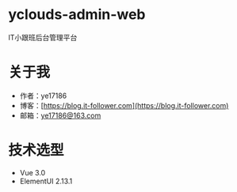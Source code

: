 # yclouds-admin-web
IT小跟班后台管理平台

# 关于我
- 作者：ye17186
- 博客：[https://blog.it-follower.com](https://blog.it-follower.com)
- 邮箱：ye17186@163.com

# 技术选型
- Vue 3.0
- ElementUI 2.13.1
